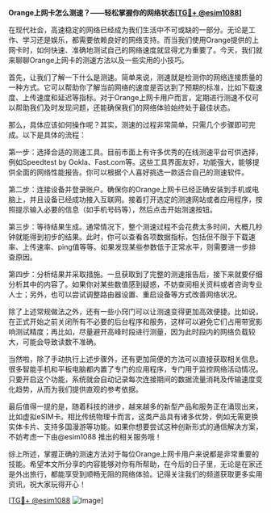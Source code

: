 **Orange上网卡怎么测速？——轻松掌握你的网络状态[[TG💪+ @esim1088](https://t.me/s/esim1088)]**

在现代社会，高速稳定的网络已经成为我们生活中不可或缺的一部分。无论是工作、学习还是娱乐，都需要依赖良好的网络支持。而当我们使用Orange提供的上网卡时，如何快速、准确地测试自己的网络速度就显得尤为重要了。今天，我们就来聊聊Orange上网卡的测速方法以及一些实用的小技巧。

首先，让我们了解一下什么是测速。简单来说，测速就是检测你的网络连接质量的一种方式。它可以帮助你了解当前网络的速度是否达到了预期的标准，比如下载速度、上传速度和延迟等指标。对于Orange上网卡用户而言，定期进行测速不仅可以帮助我们及时发现问题，还能确保我们的网络体验始终处于最佳状态。

那么，具体应该如何操作呢？其实，测速的过程非常简单，只需几个步骤即可完成。以下是具体的流程：

第一步：选择合适的测速工具。目前市面上有许多优秀的在线测速平台可供选择，例如Speedtest by Ookla、Fast.com等。这些工具界面友好，功能强大，能够提供全面的网络性能报告。你可以根据个人喜好挑选一款适合自己的测速软件。

第二步：连接设备并登录账户。确保你的Orange上网卡已经正确安装到手机或电脑上，并且设备已经成功接入互联网。接着打开选定的测速网站或者应用程序，按照提示输入必要的信息（如手机号码等），然后点击开始测速按钮。

第三步：等待结果生成。通常情况下，整个测速过程不会花费太多时间，大概几秒钟就能得到初步的结果。此时，你可以查看各项数据指标，包括但不限于下载速率、上传速率、ping值等等。如果发现某些参数低于正常水平，则需要进一步排查原因。

第四步：分析结果并采取措施。一旦获取到了完整的测速报告后，接下来就要仔细分析其中的内容了。如果你对某些数值感到疑惑，不妨查阅相关资料或者咨询专业人士；另外，也可以尝试调整路由器设置、重启设备等方式改善网络状况。

除了上述常规做法之外，还有一些小窍门可以让测速变得更加高效便捷。比如说，在正式开始之前关闭所有不必要的后台程序和服务，这样可以避免它们占用带宽影响测试精度；再比如，尽量避开高峰时段进行测量，因为此时段内的网络负载较大，可能会导致读数不准确。

当然啦，除了手动执行上述步骤外，还有更加简便的方法可以直接获取相关信息。很多智能手机和平板电脑都内置了专门的应用程序，专门用于监控网络活动情况。只要开启这个功能，系统就会自动记录每次连接期间的数据流量消耗及传输速度变化趋势，从而为我们提供直观的参考依据。

最后值得一提的是，随着科技的进步，越来越多的新型产品和服务正在涌现出来，比如虚拟eSIM卡。相比传统物理卡而言，这类产品具有诸多优势，例如无需更换实体卡片、支持多国漫游等功能。如果你想要尝试这种创新形式的通信解决方案，不妨考虑一下由@esim1088 推出的相关服务哦！

综上所述，掌握正确的测速方法对于每位Orange上网卡用户来说都是非常重要的技能。希望本文所分享的内容能够对你有所帮助，在今后的日子里，无论是在家还是外出旅行，都能享受到顺畅无阻的网络体验。记得关注我们的频道获取更多实用资讯，祝大家玩得开心！

[[TG💪+ @esim1088](https://t.me/s/esim1088) ![Image](https://i.postimg.cc/4NQfJmqS/Snipaste-2025-05-13-00-14-12.png)]